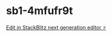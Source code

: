 # sb1-4mfufr9t

[Edit in StackBlitz next generation editor ⚡️](https://stackblitz.com/~/github.com/adiags/sb1-4mfufr9t)
